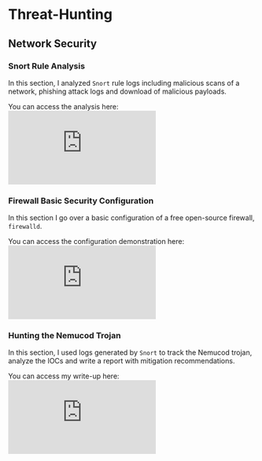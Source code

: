 # Threat-Hunting

## Network Security


### Snort Rule Analysis

In this section, I analyzed `Snort` rule logs including malicious scans of a network, phishing attack logs and download of malicious payloads.

You can access the analysis here:
![Snort Rule Analysis](https://github.com/Sk3llington/Threat-Hunting/blob/main/Snort_Rules_Analysis.md)


### Firewall Basic Security Configuration

In this section I go over a basic configuration of a free open-source firewall, `firewalld`.

You can access the configuration demonstration here:
![Firewalld Configuration](https://github.com/Sk3llington/Threat-Hunting/blob/main/Firewall_Basic_Security_Configuration.md)

### Hunting the Nemucod Trojan

In this section, I used logs generated by `Snort` to track the Nemucod trojan, analyze the IOCs and write a report with mitigation recommendations.

You can access my write-up here:
![Nemucod Trojan Hunt](https://github.com/Sk3llington/Threat-Hunting/blob/main/Hunting_The_Nemucod_Trojan.md)
